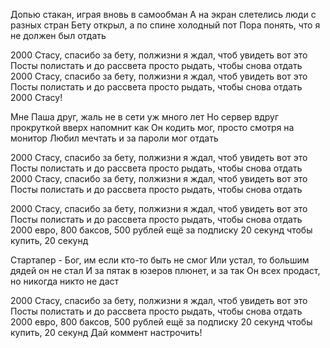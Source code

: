 Допью стакан, играя вновь в самообман
А на экран слетелись люди с разных стран
Бету открыл, а по спине холодный пот
Пора понять, что я не должен был отдать

2000 Стасу, спасибо за бету, полжизни я ждал, чтоб увидеть вот это
Посты полистать и до рассвета просто рыдать, чтобы снова отдать
2000 Стасу, спасибо за бету, полжизни я ждал, чтоб увидеть вот это
Посты полистать и до рассвета просто рыдать, чтобы снова отдать
2000 Стасу!

Мне Паша друг, жаль не в сети уж много лет
Но сервер вдруг прокруткой вверх напомнит как
Он кодить мог, просто смотря на монитор
Любил мечтать и за пароли мог отдать

2000 Стасу, спасибо за бету, полжизни я ждал, чтоб увидеть вот это
Посты полистать и до рассвета просто рыдать, чтобы снова отдать
2000 Стасу, спасибо за бету, полжизни я ждал, чтоб увидеть вот это
Посты полистать и до рассвета просто рыдать, чтобы снова отдать

2000 Стасу, спасибо за бету, полжизни я ждал, чтоб увидеть вот это
Посты полистать и до рассвета просто рыдать, чтобы снова отдать
2000 евро, 800 баксов, 500 рублей ещё за подписку
20 секунд чтобы купить, 20 секунд

Стартапер - Бог, им если кто-то быть не смог
Или устал, то большим дядей он не стал
И за пятак в юзеров плюнет, и за так
Он всех продаст, но никогда никто не даст

2000 Стасу, спасибо за бету, полжизни я ждал, чтоб увидеть вот это
Посты полистать и до рассвета просто рыдать, чтобы снова отдать
2000 евро, 800 баксов, 500 рублей ещё за подписку
20 секунд чтобы купить, 20 секунд
Дай коммент настрочить!
